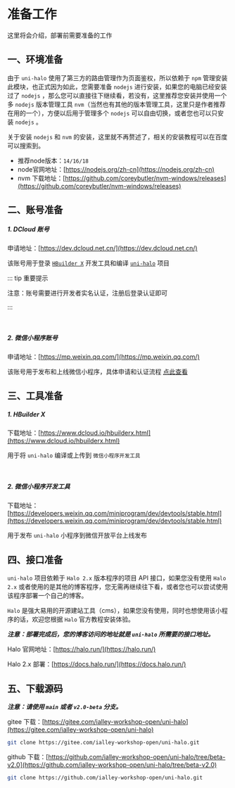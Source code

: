 # 准备工作

这里将会介绍，部署前需要准备的工作

## 一、环境准备

由于 `uni-halo` 使用了第三方的路由管理作为页面鉴权，所以依赖于 `npm` 管理安装此模块，也正式因为如此，您需要准备 `nodejs` 进行安装，如果您的电脑已经安装过了 `nodejs` ，那么您可以直接往下继续看，若没有，这里推荐您安装并使用一个多 `nodejs` 版本管理工具 `nvm`（当然也有其他的版本管理工具，这里只是作者推荐在用的一个），方便以后用于管理多个 `nodejs` 可以自由切换，或者您也可以只安装 `nodejs` 。

关于安装 `nodejs` 和 `nvm` 的安装，这里就不再赘述了，相关的安装教程可以在百度可以搜索到。

- 推荐node版本：`14/16/18`
- node官网地址：[https://nodejs.org/zh-cn](https://nodejs.org/zh-cn)
- nvm 下载地址：[https://github.com/coreybutler/nvm-windows/releases](https://github.com/coreybutler/nvm-windows/releases)

## 二、账号准备

##### 1. DCloud 账号

申请地址：[https://dev.dcloud.net.cn/](https://dev.dcloud.net.cn/)

该账号用于登录 [`HBuilder X`](https://www.dcloud.io/hbuilderx.html) 开发工具和编译 [`uni-halo`](https://gitee.com/ialley-workshop-open/uni-halo) 项目

::: tip 重要提示

注意：账号需要进行开发者实名认证，注册后登录认证即可

:::

<br />

##### 2. 微信小程序账号

申请地址：[https://mp.weixin.qq.com/](https://mp.weixin.qq.com/)

该账号用于发布和上线微信小程序，具体申请和认证流程 [点此查看](#)

## 三、工具准备

##### 1. HBuilder X

下载地址：[https://www.dcloud.io/hbuilderx.html](https://www.dcloud.io/hbuilderx.html)

用于将 `uni-halo` 编译或上传到 `微信小程序开发工具`

<br />

##### 2. 微信小程序开发工具

下载地址：[https://developers.weixin.qq.com/miniprogram/dev/devtools/stable.html](https://developers.weixin.qq.com/miniprogram/dev/devtools/stable.html)

用于发布 `uni-halo` 小程序到微信开放平台上线发布

## 四、接口准备

`uni-halo` 项目依赖于 `Halo 2.x` 版本程序的项目 API 接口，如果您没有使用 `Halo 2.x` 或者使用的是其他的博客程序，您无需再继续往下看，或者您也可以尝试使用该程序部署一个自己的博客。

`Halo` 是强大易用的开源建站工具（cms），如果您没有使用，同时也想使用该小程序的话，欢迎您根据 `Halo` 官方教程安装体验。

_**注意：部署完成后，您的博客访问的地址就是 `uni-halo` 所需要的接口地址。**_

Halo 官网地址：[https://halo.run/](https://halo.run/)

Halo 2.x 部署：[https://docs.halo.run/](https://docs.halo.run/)

## 五、下载源码

**_注意：请使用 `main` 或者 `v2.0-beta` 分支。_**

gitee 下载：[https://gitee.com/ialley-workshop-open/uni-halo](https://gitee.com/ialley-workshop-open/uni-halo)

```bash
git clone https://gitee.com/ialley-workshop-open/uni-halo.git
```

github 下载：[https://github.com/ialley-workshop-open/uni-halo/tree/beta-v2.0](https://github.com/ialley-workshop-open/uni-halo/tree/beta-v2.0)

```bash
git clone https://github.com/ialley-workshop-open/uni-halo.git
```
